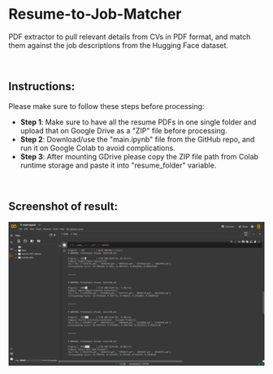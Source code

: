 # Resume-to-Job-Matcher
PDF extractor to pull relevant details from CVs in PDF format, and match them against the job descriptions from the Hugging Face dataset.

<br>

## Instructions:

Please make sure to follow these steps before processing:

- <b>Step 1</b>: Make sure to have all the resume PDFs in one single folder and upload that on Google Drive 
as a "ZIP" file before processing. 
- <b>Step 2</b>: Download/use the "main.ipynb" file from the GitHub repo, and run it on Google Colab to 
avoid complications.
- <b>Step 3</b>: After mounting GDrive please copy the ZIP file path from Colab runtime storage and paste 
it into "resume_folder" variable.


<br>


## Screenshot of result:
![Screenshot of result](https://github.com/imSuvankar/Resume-to-Job-Matcher/blob/master/screenshots/Screenshot%20(1080).png)
